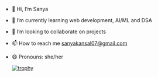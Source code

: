 - 👋 Hi, I’m Sanya
- 🌱 I’m currently learning web development, AI/ML and DSA
- 💞️ I’m looking to collaborate on projects
- 📫 How to reach me sanyakansal07@gmail.com
- 😄 Pronouns: she/her



  [![trophy](https://github-profile-trophy.vercel.app/?username=ryo-ma)](https://github.com/ryo-ma/github-profile-trophy)

<!---
sannya07/sannya07 is a ✨ special ✨ repository because its `README.md` (this file) appears on your GitHub profile.
You can click the Preview link to take a look at your changes.
--->
